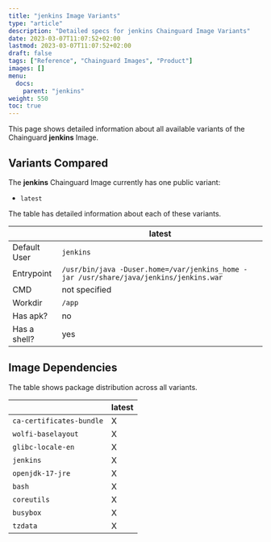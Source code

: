 ```yaml
---
title: "jenkins Image Variants"
type: "article"
description: "Detailed specs for jenkins Chainguard Image Variants"
date: 2023-03-07T11:07:52+02:00
lastmod: 2023-03-07T11:07:52+02:00
draft: false
tags: ["Reference", "Chainguard Images", "Product"]
images: []
menu:
  docs:
    parent: "jenkins"
weight: 550
toc: true
---
```


This page shows detailed information about all available variants of the Chainguard **jenkins** Image.

## Variants Compared
The **jenkins** Chainguard Image currently has one public variant: 

- `latest`

The table has detailed information about each of these variants.

|              | latest                                                                                 |
|--------------|----------------------------------------------------------------------------------------|
| Default User | `jenkins`                                                                              |
| Entrypoint   | `/usr/bin/java -Duser.home=/var/jenkins_home -jar /usr/share/java/jenkins/jenkins.war` |
| CMD          | not specified                                                                          |
| Workdir      | `/app`                                                                                 |
| Has apk?     | no                                                                                     |
| Has a shell? | yes                                                                                    |

## Image Dependencies
The table shows package distribution across all variants.

|                          | latest |
|--------------------------|--------|
| `ca-certificates-bundle` | X      |
| `wolfi-baselayout`       | X      |
| `glibc-locale-en`        | X      |
| `jenkins`                | X      |
| `openjdk-17-jre`         | X      |
| `bash`                   | X      |
| `coreutils`              | X      |
| `busybox`                | X      |
| `tzdata`                 | X      |
